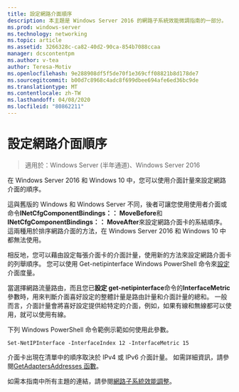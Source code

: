 ```yaml
---
title: 設定網路介面順序
description: 本主題是 Windows Server 2016 的網路子系統效能微調指南的一部分。
ms.prod: windows-server
ms.technology: networking
ms.topic: article
ms.assetid: 3266328c-ca82-40d2-90ca-854b7088ccaa
manager: dcscontentpm
ms.author: v-tea
author: Teresa-Motiv
ms.openlocfilehash: 9e288908df5f5de70f1e369cff08821b8d178de7
ms.sourcegitcommit: b00d7c8968c4adc8f699dbee694afe6ed36bc9de
ms.translationtype: MT
ms.contentlocale: zh-TW
ms.lasthandoff: 04/08/2020
ms.locfileid: "80862211"
---
```

# <a name="configure-the-order-of-network-interfaces"></a>設定網路介面順序

>適用於：Windows Server (半年通道)、Windows Server 2016

在 Windows Server 2016 和 Windows 10 中，您可以使用介面計量來設定網路介面的順序。

這與舊版的 Windows 和 Windows Server 不同，後者可讓您使用使用者介面或命令**INetCfgComponentBindings：： MoveBefore**和**INetCfgComponentBindings：： MoveAfter**來設定網路介面卡的系結順序。 這兩種用於排序網路介面的方法，在 Windows Server 2016 和 Windows 10 中都無法使用。

相反地，您可以藉由設定每張介面卡的介面計量，使用新的方法來設定網路介面卡的列舉順序。 您可以使用 Get-netipinterface Windows PowerShell 命令來[設定](https://docs.microsoft.com/powershell/module/nettcpip/set-netipinterface)介面度量。

當選擇網路流量路由，而且您已**設定 get-netipinterface**命令的**InterfaceMetric**參數時，用來判斷介面喜好設定的整體計量是路由計量和介面計量的總和。 一般而言，介面計量會將喜好設定提供給特定的介面，例如，如果有線和無線都可以使用，就可以使用有線。

下列 Windows PowerShell 命令範例示範如何使用此參數。

    Set-NetIPInterface -InterfaceIndex 12 -InterfaceMetric 15

介面卡出現在清單中的順序取決於 IPv4 或 IPv6 介面計量。  如需詳細資訊，請參閱[GetAdaptersAddresses 函數](https://msdn.microsoft.com/library/windows/desktop/aa365915%28v=vs.85%29.aspx?f=255&MSPPError=-2147217396)。

如需本指南中所有主題的連結，請參閱[網路子系統效能調整](net-sub-performance-top.md)。

